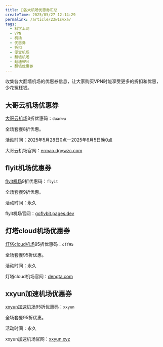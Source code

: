 ```yaml
---
title: 💸各大机场优惠券汇总
createTime: 2025/05/27 12:14:29
permalink: /article/23w1svxa/
tags:
  - 科学上网
  - VPN
  - 机场
  - 优惠券
  - 折扣
  - 便宜机场
  - 翻墙机场
  - 翻墙VPN
  - 翻墙优惠券
---
```


收集各大翻墙机场的优惠券信息，让大家购买VPN时能享受更多的折扣和优惠，少花冤枉钱。

<!-- more -->

## 大哥云机场优惠券

[大哥云机场](https://www.ermao.net/article/994p0u8j/)8折优惠码：`duanwu`

全场套餐8折优惠。

活动时间：2025年5月28日0点—2025年6月5日晚0点

大哥云机场官网：[ermao.dgywzc.com](https://ermao.dgywzc.com/#/register?code=peAVAa8D)

## flyit机场优惠券

[flyit机场](https://www.ermao.net/article/q8yp9r2b/)9折优惠码：`flyit`

全场套餐9折优惠。

活动时间：永久

flyit机场官网：[goflybit.pages.dev](https://goflybit.pages.dev/#/register?code=7h1NCdM7)

## 灯塔cloud机场优惠券

[灯塔cloud机场](https://www.ermao.net/article/osp1vx6y/)95折优惠码：`off95`

全场套餐95折优惠。

活动时间：永久

灯塔cloud机场官网：[dengta.com](https://dengta.xn--xhq8sm16c5ls.com/#/register?code=n4jB4z5R)

## xxyun加速机场优惠券

[xxyun加速机场](https://www.ermao.net/article/0gematwc/)95折优惠码：`xxyun`

全场套餐95折优惠。

活动时间：永久

xxyun加速机场官网：[xxyun.xyz](https://xxyun.de/XQiZqbSr.html)

